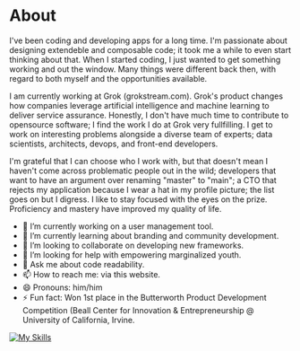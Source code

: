 # About

I've been coding and developing apps for a long time. I'm passionate about designing extendeble and composable code; it took me a while to even start thinking about that. When I started coding, I just wanted to get something working and out the window. Many things were different back then, with regard to both myself and the opportunities available.

I am currently working at Grok (grokstream.com). Grok's product changes how companies leverage artificial intelligence and machine learning to deliver service assurance. Honestly, I don't have much time to contribute to opensource software; I find the work I do at Grok very fullfilling. I get to work on interesting problems alongside a diverse team of experts; data scientists, architects, devops, and front-end developers.

I'm grateful that I can choose who I work with, but that doesn't mean I haven't come across problematic people out in the wild; developers that want to have an argument over renaming "master" to "main"; a CTO that rejects my application because I wear a hat in my profile picture; the list goes on but I digress. I like to stay focused with the eyes on the prize. Proficiency and mastery have improved my quality of life.


- 🔭 I’m currently working on a user management tool.
- 🌱 I’m currently learning about branding and community development.
- 👯 I’m looking to collaborate on developing new frameworks.
- 🤔 I’m looking for help with empowering marginalized youth.
- 💬 Ask me about code readability.
- 📫 How to reach me: via this website.
- 😄 Pronouns: him/him
- ⚡ Fun fact: Won 1st place in the Butterworth Product Development Competition (Beall Center for Innovation & Entrepreneurship @ University of California, Irvine.

[![My Skills](https://skillicons.dev/icons?i=python,django,flask,vim,git,nginx,ps,docker,ableton,azure,react,vue,sass,ts&perline=4)](https://skillicons.dev)

<!--
**cisko3000/cisko3000** is a ✨ _special_ ✨ repository because its `README.md` (this file) appears on your GitHub profile.

Here are some ideas to get you started:


-->
